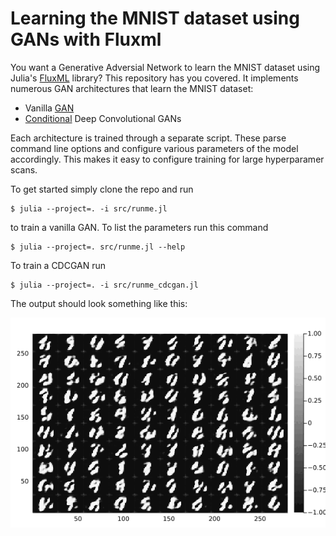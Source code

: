 # Learning the MNIST dataset using GANs with Fluxml
You want a Generative Adversial Network to learn the MNIST dataset using Julia's
[FluxML](https://www.fluxml.ai) library? This repository has you covered. It implements numerous GAN architectures
that learn the MNIST dataset:
* Vanilla [GAN](https://arxiv.org/abs/1406.2661)
* [Conditional](https://arxiv.org/abs/1411.1784) Deep Convolutional GANs

Each architecture is trained through a separate script. These parse command line options and configure
various parameters of the model accordingly. This makes it easy to configure training for large
hyperparamer scans.

To get started simply clone the repo and run

```
$ julia --project=. -i src/runme.jl
```
to train a vanilla GAN. To list the parameters run this command

```
$ julia --project=. src/runme.jl --help
```

To train a CDCGAN run
```
$ julia --project=. -i src/runme_cdcgan.jl
```
The output should look something like this:


![Generated digits in the first 10 epochs](images/cdcgan_mnist.gif)



